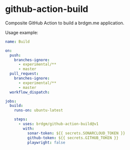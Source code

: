 github-action-build
======

Composite GitHub Action to build a brdgm.me application.

Usage example:

```yaml
name: Build

on:
  push:
    branches-ignore:
      - experimental/**
      - master
  pull_request:
    branches-ignore:
      - experimental/**
      - master
  workflow_dispatch:

jobs:
  build:
    runs-on: ubuntu-latest

    steps:
      - uses: brdgm/github-action-build@v1
        with:
          sonar-token: ${{ secrets.SONARCLOUD_TOKEN }}
          github-token: ${{ secrets.GITHUB_TOKEN }}
          playwright: false
```
